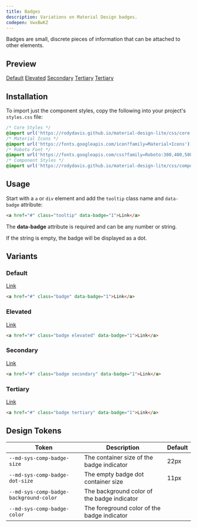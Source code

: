 ```yaml
---
title: Badges
description: Variations on Material Design badges.
codepen: VwxBwKZ
---
```


Badges are small, discrete pieces of information that can be attached to other elements.

## Preview

<div class="preview">
  <a href="#" class="badge" data-badge="10">Default</a>
  <a href="#" class="badge elevated" data-badge="2">Elevated</a>
  <a href="#" class="badge secondary" data-badge="3">Secondary</a>
  <a href="#" class="badge tertiary" data-badge="4">Tertiary</a>
  <a href="#" class="badge tertiary" data-badge="">Tertiary</a>
</div>

## Installation

To import just the component styles, copy the following into your project's `styles.css` file:

```css
/* Core Styles */
@import url('https://rodydavis.github.io/material-design-lite/css/core.css');
/* Material Icons */
@import url('https://fonts.googleapis.com/icon?family=Material+Icons');
/* Roboto Font */
@import url('https://fonts.googleapis.com/css?family=Roboto:300,400,500,700&amp;display=swap');
/* Component Styles */
@import url('https://rodydavis.github.io/material-design-lite/css/components/badge/style.css');
```

## Usage

Start with a `a` or `div` element and add the `tooltip` class name and `data-badge` attribute:

```html
<a href="#" class="tooltip" data-badge="1">Link</a>
```

The **data-badge** attribute is required and can be any number or string.

If the string is empty, the badge will be displayed as a dot.

## Variants

### Default

<div class="preview">
  <a href="#" class="badge" data-badge="1">Link</a>
</div>

```html
<a href="#" class="badge" data-badge="1">Link</a>
```

### Elevated

<div class="preview">
  <a href="#" class="badge elevated" data-badge="1">Link</a>
</div>

```html
<a href="#" class="badge elevated" data-badge="1">Link</a>
```

### Secondary

<div class="preview">
  <a href="#" class="badge secondary" data-badge="1">Link</a>
</div>

```html
<a href="#" class="badge secondary" data-badge="1">Link</a>
```

### Tertiary

<div class="preview">
  <a href="#" class="badge tertiary" data-badge="1">Link</a>
</div>

```html
<a href="#" class="badge tertiary" data-badge="1">Link</a>
```

## Design Tokens

| Token                                  | Description                                 | Default                                                                                     |
|----------------------------------------|---------------------------------------------|---------------------------------------------------------------------------------------------|
| `--md-sys-comp-badge-size`             | The container size of the badge indicator   | 22px                                                                                        |
| `--md-sys-comp-badge-dot-size`         | The empty badge dot container size          | 11px                                                                                        |
| `--md-sys-comp-badge-background-color` | The background color of the badge indicator | <div class="tooltip token-box color-error" data-tooltip="--md-sys-color-error"></div>       |
| `--md-sys-comp-badge-color`            | The foreground color of the badge indicator | <div class="tooltip token-box color-on-error" data-tooltip="--md-sys-color-on-error"></div> |